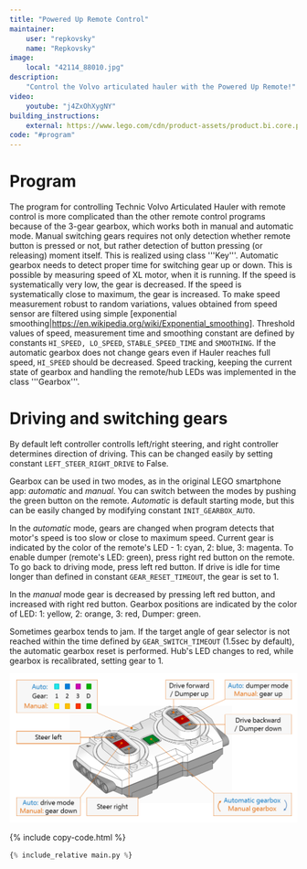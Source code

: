 ```yaml
---
title: "Powered Up Remote Control"
maintainer:
    user: "repkovsky"
    name: "Repkovsky"
image:
    local: "42114_88010.jpg"
description:
    "Control the Volvo articulated hauler with the Powered Up Remote!"
video:
    youtube: "j4ZxOhXygNY"
building_instructions:
    external: https://www.lego.com/cdn/product-assets/product.bi.core.pdf/6396116.pdf
code: "#program"
---
```



# Program 

The program for controlling Technic Volvo Articulated Hauler with remote control is more complicated than the other remote control programs because of the 3-gear gearbox, which works both in manual and automatic mode. Manual switching gears requires not only detection whether remote button is pressed or not, but rather detection of button pressing (or releasing) moment itself. This is realized using class '''Key'''. Automatic gearbox needs to detect proper time for switching gear up or down. This is possible by measuring speed of XL motor, when it is running. If the speed is systematically very low, the gear is decreased. If the speed is systematically close to maximum, the gear is increased. To make speed measurement robust to random variations, values obtained from speed sensor are filtered using simple [exponential smoothing|https://en.wikipedia.org/wiki/Exponential_smoothing]. Threshold values of speed, measurement time and smoothing constant are defined by constants `HI_SPEED, LO_SPEED`, `STABLE_SPEED_TIME` and `SMOOTHING`. If the automatic gearbox does not change gears even if Hauler reaches full speed, `HI_SPEED` should be decreased. Speed tracking, keeping the current state of gearbox and handling the remote/hub LEDs was implemented in the class '''Gearbox'''.

# Driving and switching gears

By default left controller controlls left/right steering, and right controller determines direction of driving. This can be changed easily by setting constant `LEFT_STEER_RIGHT_DRIVE` to False.

Gearbox can be used in two modes, as in the original LEGO smartphone app: *automatic* and *manual*. You can switch between the modes by pushing the green button on the remote. *Automatic* is default starting mode, but this can be easily changed by modifying constant `INIT_GEARBOX_AUTO`.

In the *automatic* mode, gears are changed when program detects that motor's speed is too slow or close to maximum speed. Current gear is indicated by the color of the remote's LED - 1: cyan, 2: blue, 3: magenta. To enable dumper (remote's LED: green), press right red button on the remote. To go back to driving mode, press left red button. If drive is idle for time longer than defined in constant `GEAR_RESET_TIMEOUT`, the gear is set to 1.

In the *manual* mode gear is decreased by pressing left red button, and increased with right red button. Gearbox positions are indicated by the color of LED: 1: yellow, 2: orange, 3: red, Dumper: green.

Sometimes gearbox tends to jam. If the target angle of gear selector is not reached within the time defined by `GEAR_SWITCH_TIMEOUT` (1.5sec by default), the automatic gearbox reset is performed. Hub's LED changes to red, while gearbox is recalibrated, setting gear to 1. 

![](./remote_description.png)

{% include copy-code.html %}
```python
{% include_relative main.py %}
```
